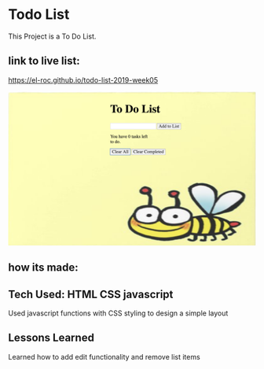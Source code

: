 
# Todo List

This Project is a To Do List.

## link to live list:

https://el-roc.github.io/todo-list-2019-week05

![image of toDoList](bee.png)

## how its made:

## Tech Used:  HTML CSS javascript

Used javascript functions with CSS styling to design a simple layout

## Lessons Learned

Learned how to add edit functionality and remove list items
